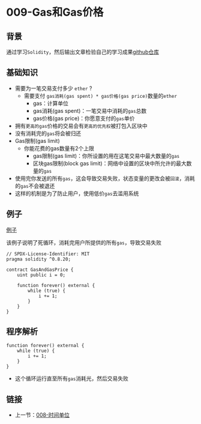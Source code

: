# 009-Gas和Gas价格

## 背景

通过学习`Solidity`，然后输出文章检验自己的学习成果[github仓库](https://github.com/XdpCs/Solidity-learning)

## 基础知识

* 需要为一笔交易支付多少 `ether` ?
  * 需要支付 `gas消耗(gas spent) * gas价格(gas price)`数量的`ether`
    * gas：计算单位
    * gas消耗(gas spent)：一笔交易中消耗的`gas`总数
    * gas价格(gas price)：你愿意支付的`gas`单价
* 拥有`更高的gas`价格的交易会有`更高的优先权`被打包入区块中
* 没有消耗完的`gas`将会被归还
* Gas限制(gas limit)
  * 你能花费的gas数量有2个上限
    * gas限制(gas limit)：你所设置的用在这笔交易中最大数量的`gas`
    * 区块gas限制(block gas limit)：网络中设置的区块中所允许的最大数量的`gas`
* 使用完你发送的所有`gas`，这会导致交易失败，状态变量的更改会被`回滚`，消耗的`gas`不会被退还
* 这样的机制是为了防止用户，使用低价`gas`去滥用系统

## 例子

[例子](./GasAndGasPrice.sol)

该例子说明了死循环，消耗完用户所提供的所有`gas`，导致交易失败

```solidity
// SPDX-License-Identifier: MIT
pragma solidity ^0.8.20;

contract GasAndGasPrice {
    uint public i = 0;

    function forever() external {
        while (true) {
            i += 1;
        }
    }
}
```

## 程序解析

```solidity
function forever() external {
    while (true) {
        i += 1;
    }
}
```

* 这个循环运行直至所有`gas`消耗光，然后交易失败

## 链接

* 上一节：[008-时间单位](../008.TimeUnits/README.md)
